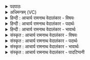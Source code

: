 <details><summary>पदपाठः</summary>

यः। सो꣡मः꣢꣯। क꣣ल꣡शे꣢षु। आ। अ꣣न्त꣡रिति꣢। प꣣वि꣡त्रे꣢। आ꣡हि꣢꣯तः। आ। हि꣣तः। त꣢म्। इ꣡न्दुः꣢꣯। प꣡रि꣢꣯। स꣣स्वजे। १२००।
</details>

<details><summary>अधिमन्त्रम् (VC)</summary>

- पवमानः सोमः
- असितः काश्यपो देवलो वा
- गायत्री
- षड्जः
</details>

<details><summary>हिन्दी : आचार्य रामनाथ वेदालंकार - विषयः</summary>

अगले मन्त्र में परमात्मा और जीवात्मा के मिलन का वर्णन है।
</details>

<details><summary>हिन्दी : आचार्य रामनाथ वेदालंकार - पदार्थः</summary>

पदार्थान्वयभाषाः -  (यः सोमः)जो जगत् को रचनेवाला,सर्वान्तर्यामी,रस का भण्डार,परम आह्लादक परमेश्वर(कलशेषु)बहुत सी कलाओं से युक्त शरीरों में(आ)निहित हैऔर(अन्तः पवित्रे)पवित्र हृदय के अन्दर भी(आहितः)विद्यमान है, (तम्)उस परमेश्वर को(इन्दुः)तेजस्वी जीवात्मा(परिषस्वजे)आलिङ्गन करता है ॥५॥
</details>

<details><summary>हिन्दी : आचार्य रामनाथ वेदालंकार - भावार्थः</summary>

भावार्थभाषाः -  परमात्मा की शरण का सहारा लेना जीवात्मा को परमानन्दायक होता है ॥५॥
</details>

<details><summary>संस्कृत : आचार्य रामनाथ वेदालंकार - विषयः</summary>

अथ परमात्मजीवात्मनोः संगमं वर्णयति।
</details>

<details><summary>संस्कृत : आचार्य रामनाथ वेदालंकार - पदार्थः</summary>

पदार्थान्वयभाषाः -  (यः सोमः)यो जगत्स्रष्टा सर्वान्तर्यामी रसागारः परमाह्लादकः परमेश्वरः(कलशेषु)बहुकलायुक्तेषु शरीरेषु।[कलशः कस्मात्?कला अस्मिञ्छेरते मात्राः। निरु० ११।१०]।(आ)आहितोऽस्ति,किञ्च(अन्तः पवित्रे)पवित्रहृदयाभ्यन्तरेऽपि(आहितः)विद्यमानो वर्तते, (तम्)परमेश्वरम्(इन्दुः)दीप्तो जीवात्मा(परिषस्वजे)पर्यालिङ्गति।[ष्वञ्ज,परिष्वङ्गे,भ्वादिः]॥५॥
</details>

<details><summary>संस्कृत : आचार्य रामनाथ वेदालंकार - भावार्थः</summary>

भावार्थभाषाः -  परमात्मशरणावलम्बनं जीवात्मनः परमाह्लादकरं जायते ॥५॥
</details>

<details><summary>संस्कृत : आचार्य रामनाथ वेदालंकार - पादटिप्पनी</summary>

टिप्पणी:   १.ऋ० ९।१२।५,‘क॒लशे॒ष्वाँ’इति पाठः।
</details>